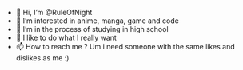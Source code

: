 - 👋 Hi, I’m @RuleOfNight
- 👀 I’m interested in anime, manga, game and code
- 🌱 I’m in the process of studying in high school
- 💞️ I like to do what I really want
- 📫 How to reach me ?
      Um i need someone with the same likes and dislikes as me :)

<!---
RuleOfNight/RuleOfNight is a ✨ special ✨ repository because its `README.md` (this file) appears on your GitHub profile.
You can click the Preview link to take a look at your changes.
--->
